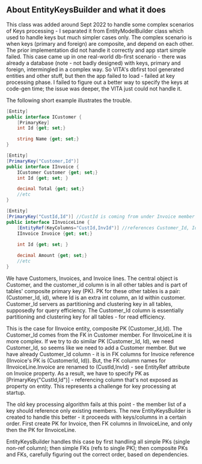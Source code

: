 ﻿## About EntityKeysBuilder and what it does 
This class was added around Sept 2022 to handle some complex scenarios of Keys processing - I separated it from EntityModelBuilder class which used to handle keys but much simpler cases only. The complex scenario is when keys (primary and foreign) are composite, and depend on each other. The prior implementation did not handle it correctly and app start simple failed. This case came up in one real-world db-first scenario - there was already a database (note - not badly designed) with keys, primary and foreign, intermingled in a complex way. So VITA's dbfirst tool generated entities and other stuff, but then the app failed to load - failed at key processing phase. I failed to figure out a better way to specify the keys at code-gen time; the issue was deeper, the VITA just could not handle it. 

The following short example illustrates the trouble. 

```csharp
[Entity]
public interface ICustomer {
    [PrimaryKey]
    int Id {get; set;}

    string Name {get; set;}
}

[Entity]
[PrimaryKey("Customer,Id")]
public interface IInvoice {
    ICustomer Customer {get; set;}
    int Id {get; set; }

    decimal Total {get; set;}  
    //etc
}

[Entity]
[PrimaryKey("CustId,Id")] //CustId is coming from under Invoice member
public interface IInvoiceLine {
    [EntityRef(KeyColumns="CustId,InvId")] //references Customer_Id, Id columns in IInvoice table
    IInvoice Invoice {get; set;}
    
    int Id {get; set; }

    decimal Amount {get; set;}  
    //etc
}
```

We have Customers, Invoices, and Invoice lines. The central object is Customer, and the customer_id column is in all other tables and is part of tables' composite primary key (PK). PK for these other tables is a pair: (Customer_Id, id), where Id is an extra int column, an Id within customer. Customer_Id servers as partitioning and clustering key in all tables, supposedly for query efficiency. The Customer_Id column is essentially partitioning and clustering key for all tables - for read efficiency. 

 This is the case for IInvoice entity, composite PK (Customer_Id,Id). The Customer_Id comes from the FK in Customer member. For IInvoiceLine it is more complex. If we try to do similar PK (Customer_Id, Id), we need Customer_Id, so seems like we need to add a Customer member. But we have already Customer_Id column - it is in FK columns for Invoice reference (IInvoice's PK is (CustomerId, Id)). But, the FK column names for IInvoiceLine.Invoice are renamed to (CustId,InvId) - see EntityRef attribute on Invoice property. As a result, we have to specify PK as [PrimaryKey("CustId,Id")] - referencing column that's not exposed as property on entity. This represents a challenge for key processing at startup. 
 
 The old key processing algorithm fails at this point - the member list of a key should reference only existing members. The new EntityKeysBuilder is created to handle this better - it proceeds with keys/columns in a certain order. First create PK for Invoice, then FK columns in IInvoiceLine, and only then the PK for IInvoiceLine. 

 EntityKeysBuilder handles this case by first handling all simple PKs (single non-ref column); then simple FKs (refs to single PK); then composite PKs and FKs, carefully figuring out the correct order, based on dependencies. 

 

